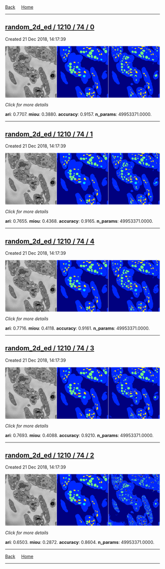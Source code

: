 
[Back](..)&nbsp;&nbsp;&nbsp;&nbsp;&nbsp;[Home](https://leapmanlab.github.io/snapshots)

---

<div class="summary"><a href="0"><h2>random_2d_ed / 1210 / 74 / 0</h2></a><p>Created 21 Dec 2018, 14:17:39
</p><a href="0"><img src="0/media/summary.png" align="center"></a><p>
<i>Click for more details</i>
</p></div>

**ari**: 0.7707. **miou**: 0.3880. **accuracy**: 0.9157. **n_params**: 49953371.0000. 

---

<div class="summary"><a href="1"><h2>random_2d_ed / 1210 / 74 / 1</h2></a><p>Created 21 Dec 2018, 14:17:39
</p><a href="1"><img src="1/media/summary.png" align="center"></a><p>
<i>Click for more details</i>
</p></div>

**ari**: 0.7655. **miou**: 0.4368. **accuracy**: 0.9165. **n_params**: 49953371.0000. 

---

<div class="summary"><a href="4"><h2>random_2d_ed / 1210 / 74 / 4</h2></a><p>Created 21 Dec 2018, 14:17:39
</p><a href="4"><img src="4/media/summary.png" align="center"></a><p>
<i>Click for more details</i>
</p></div>

**ari**: 0.7716. **miou**: 0.4118. **accuracy**: 0.9161. **n_params**: 49953371.0000. 

---

<div class="summary"><a href="3"><h2>random_2d_ed / 1210 / 74 / 3</h2></a><p>Created 21 Dec 2018, 14:17:39
</p><a href="3"><img src="3/media/summary.png" align="center"></a><p>
<i>Click for more details</i>
</p></div>

**ari**: 0.7693. **miou**: 0.4088. **accuracy**: 0.9210. **n_params**: 49953371.0000. 

---

<div class="summary"><a href="2"><h2>random_2d_ed / 1210 / 74 / 2</h2></a><p>Created 21 Dec 2018, 14:17:39
</p><a href="2"><img src="2/media/summary.png" align="center"></a><p>
<i>Click for more details</i>
</p></div>

**ari**: 0.6503. **miou**: 0.2872. **accuracy**: 0.8604. **n_params**: 49953371.0000. 

---

[Back](..)&nbsp;&nbsp;&nbsp;&nbsp;&nbsp;[Home](https://leapmanlab.github.io/snapshots)

---